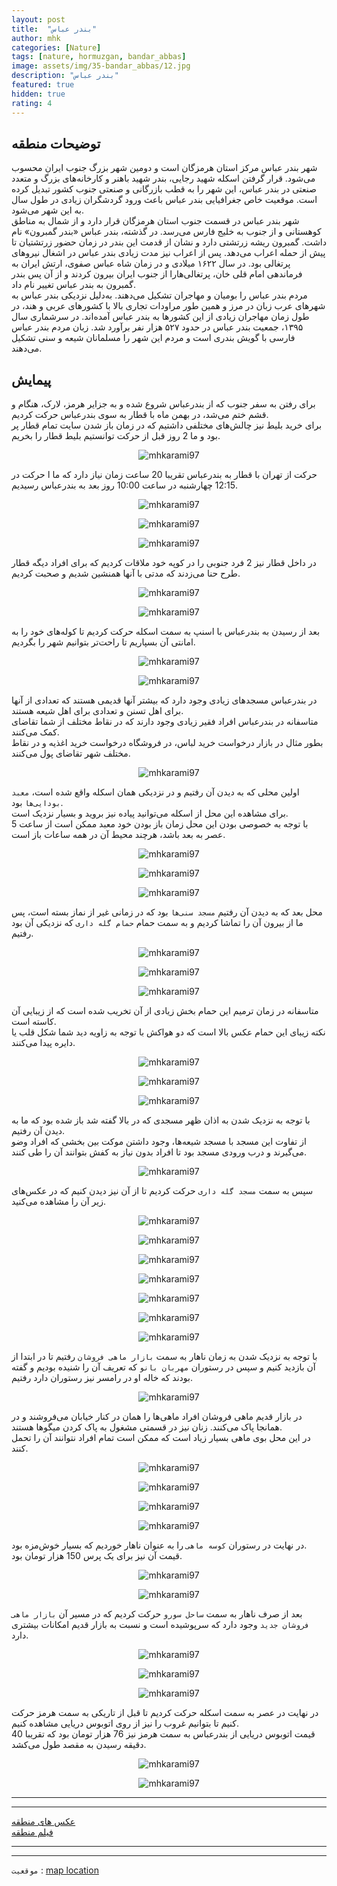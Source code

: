 ```yaml
---
layout: post
title:  "بندر عباس"
author: mhk
categories: [Nature]
tags: [nature, hormuzgan, bandar_abbas]
image: assets/img/35-bandar_abbas/12.jpg
description: "بندر عباس"
featured: true
hidden: true
rating: 4
---
```


## توضیحات منطقه
شهر بندر عباس مرکز استان هرمزگان است و دومین شهر بزرگ جنوب ایران محسوب می‌شود. قرار گرفتن اسکله شهید رجایی، بندر شهید باهنر و کارخانه‌های بزرگ و متعدد صنعتی در بندر عباس، این شهر را به قطب بازرگانی و صنعتی جنوب کشور تبدیل کرده است. موقعیت خاص جغرافیایی بندر عباس باعث ورود گردشگران زیادی در طول سال به این شهر می‌شود.  
شهر بندر عباس در قسمت جنوب استان هرمزگان قرار دارد و از شمال به مناطق کوهستانی و از جنوب به خلیج فارس می‌رسد. در گذشته، بندر عباس «بندر گمبرون» نام داشت. گمبرون ریشه زرتشتی دارد و نشان از قدمت این بندر در زمان حضور زرتشتیان تا پیش از حمله اعراب می‌دهد. پس از اعراب نیز مدت زیادی بندر عباس در اشغال نیروهای پرتغالی بود. در سال ۱۶۲۲ میلادی و در زمان شاه عباس صفوی، ارتش ایران به فرماندهی امام قلی خان، پرتغالی‌هارا از جنوب ایران بیرون کردند و از آن پس بندر گمبرون به بندر عباس تغییر نام داد.  
مردم بندر عباس را بومیان و مهاجران تشکیل می‌دهند. به‌دلیل نزدیکی بندر عباس به شهرهای عرب زبان در مرز و همین طور مراودات تجاری بالا با کشورهای عربی و هند، در طول زمان مهاجران زیادی از این کشورها به بندر عباس آمده‌اند. در سرشماری سال ۱۳۹۵، جمعیت بندر عباس در حدود ۵۲۷ هزار نفر برآورد شد. زبان مردم بندر عباس فارسی با گویش بندری است و مردم این شهر را مسلمانان شیعه و سنی تشکیل می‌دهند.  

## پیمایش
برای رفتن به سفر جنوب که از بندرعباس شروع شده و به جزایر هرمز، لارک، هنگام و قشم ختم می‌شد، در بهمن ماه با قطار به سوی بندرعباس حرکت کردیم.  
برای خرید بلیط نیز چالش‌های مختلفی داشتیم که در زمان باز شدن سایت تمام قطار پر بود و ما 2 روز قبل از حرکت توانستیم بلیط قطار را بخریم.  

<p align="center">
  <img src="/assets/img/35-bandar_abbas/01.jpg" alt="mhkarami97" />
</p>

حرکت از تهران با قطار به بندرعباس تقریبا 20 ساعت زمان نیاز دارد که ما ا حرکت در 12:15 چهارشنبه در ساعت 10:00 روز بعد به بندرعباس رسیدیم.  

<p align="center">
  <img src="/assets/img/35-bandar_abbas/02.jpg" alt="mhkarami97" />
</p>

<p align="center">
  <img src="/assets/img/35-bandar_abbas/03.jpg" alt="mhkarami97" />
</p>

<p align="center">
  <img src="/assets/img/35-bandar_abbas/04.jpg" alt="mhkarami97" />
</p>

در داخل قطار نیز 2 فرد جنوبی را در کوپه خود ملاقات کردیم که برای افراد دیگه قطار طرح حنا می‌زدند که مدتی با آنها همنشین شدیم و صحبت کردیم.  

<p align="center">
  <img src="/assets/img/35-bandar_abbas/05.jpg" alt="mhkarami97" />
</p>

<p align="center">
  <img src="/assets/img/35-bandar_abbas/06.jpg" alt="mhkarami97" />
</p>

بعد از رسیدن به بندرعباس با اسنپ به سمت اسکله حرکت کردیم تا کوله‌های خود را به امانتی آن بسپاریم تا راحت‌تر بتوانیم شهر را بگردیم.  

<p align="center">
  <img src="/assets/img/35-bandar_abbas/07.jpg" alt="mhkarami97" />
</p>

<p align="center">
  <img src="/assets/img/35-bandar_abbas/08.jpg" alt="mhkarami97" />
</p>

در بندرعباس مسجدهای زیادی وجود دارد که بیشتر آنها قدیمی هستند که تعدادی از آنها برای اهل تسنن و تعدادی برای اهل شیعه هستند.  
متاسفانه در بندرعباس افراد فقیر زیادی وجود دارند که در نقاط مختلف از شما تقاضای کمک می‌کنند.  
بطور مثال در بازار درخواست خرید لباس، در فروشگاه درخواست خرید اغذیه و در نقاط مختلف شهر تقاضای پول می‌کنند.  

<p align="center">
  <img src="/assets/img/35-bandar_abbas/09.jpg" alt="mhkarami97" />
</p>

اولین محلی که به دیدن آن رفتیم و در نزدیکی همان اسکله واقع شده است، `معبد بودایی‌ها` بود.  
برای مشاهده این محل از اسکله می‌توانید پیاده نیز بروید و بسیار نزدیک است.  
با توجه به خصوصی بودن این محل زمان باز بودن خود معبد ممکن است از ساعت 5 عصر به بعد باشد، هرچند محیط آن در همه ساعات باز است.  

<p align="center">
  <img src="/assets/img/35-bandar_abbas/10.jpg" alt="mhkarami97" />
</p>

<p align="center">
  <img src="/assets/img/35-bandar_abbas/11.jpg" alt="mhkarami97" />
</p>

<p align="center">
  <img src="/assets/img/35-bandar_abbas/12.jpg" alt="mhkarami97" />
</p>

محل بعد که به دیدن آن رفتیم `مسجد سنی‌ها` بود که در زمانی غیر از نماز بسته است، پس ما از بیرون آن را تماشا کردیم و به سمت حمام `حمام گله داری` که نزدیکی آن بود رفتیم.  

<p align="center">
  <img src="/assets/img/35-bandar_abbas/13.jpg" alt="mhkarami97" />
</p>

<p align="center">
  <img src="/assets/img/35-bandar_abbas/14.jpg" alt="mhkarami97" />
</p>

<p align="center">
  <img src="/assets/img/35-bandar_abbas/15.jpg" alt="mhkarami97" />
</p>

متاسفانه در زمان ترمیم این حمام بخش زیادی از آن تخریب شده است که از زیبایی آن کاسته است.  
نکته زیبای این حمام عکس بالا است که دو هواکش با توجه به زاویه دید شما شکل قلب یا دایره پیدا می‌کنند.  

<p align="center">
  <img src="/assets/img/35-bandar_abbas/16.jpg" alt="mhkarami97" />
</p>

<p align="center">
  <img src="/assets/img/35-bandar_abbas/17.jpg" alt="mhkarami97" />
</p>

<p align="center">
  <img src="/assets/img/35-bandar_abbas/18.jpg" alt="mhkarami97" />
</p>

با توجه به نزدیک شدن به اذان ظهر مسجدی که در بالا گفته شد باز شده بود که ما به دیدن آن رفتیم.  
از تفاوت این مسجد با مسجد شیعه‌ها، وجود داشتن موکت بین بخشی که افراد وضو می‌گیرند و درب ورودی مسجد بود تا افراد بدون نیاز به کفش بتوانند آن را طی کنند.  

<p align="center">
  <img src="/assets/img/35-bandar_abbas/19.jpg" alt="mhkarami97" />
</p>

سپس به سمت `مسجد گله داری` حرکت کردیم تا از آن نیز دیدن کنیم که در عکس‌های زیر آن را مشاهده می‌کنید.  

<p align="center">
  <img src="/assets/img/35-bandar_abbas/20.jpg" alt="mhkarami97" />
</p>

<p align="center">
  <img src="/assets/img/35-bandar_abbas/21.jpg" alt="mhkarami97" />
</p>

<p align="center">
  <img src="/assets/img/35-bandar_abbas/22.jpg" alt="mhkarami97" />
</p>

<p align="center">
  <img src="/assets/img/35-bandar_abbas/23.jpg" alt="mhkarami97" />
</p>

<p align="center">
  <img src="/assets/img/35-bandar_abbas/24.jpg" alt="mhkarami97" />
</p>

<p align="center">
  <img src="/assets/img/35-bandar_abbas/25.jpg" alt="mhkarami97" />
</p>

<p align="center">
  <img src="/assets/img/35-bandar_abbas/26.jpg" alt="mhkarami97" />
</p>

با توجه به نزدیک شدن به زمان ناهار به سمت `بازار ماهی فروشان` رفتیم تا در ابتدا از آن بازدید کنیم و سپس در رستوران `مهربان بانو` که تعریف آن را شنیده بودیم و گفته بودند که خاله او در رامسر نیز رستوران دارد رفتیم.  

<p align="center">
  <img src="/assets/img/35-bandar_abbas/27.jpg" alt="mhkarami97" />
</p>

در بازار قدیم ماهی فروشان افراد ماهی‌ها را همان در کنار خیابان می‌فروشند و در همانجا پاک می‌کنند. زنان نیز در قسمتی مشغول به پاک کردن میگوها هستند.  
در این محل بوی ماهی بسیار زیاد است که ممکن است تمام افراد نتوانند آن را تحمل کنند.  

<p align="center">
  <img src="/assets/img/35-bandar_abbas/28.jpg" alt="mhkarami97" />
</p>

<p align="center">
  <img src="/assets/img/35-bandar_abbas/29.jpg" alt="mhkarami97" />
</p>

<p align="center">
  <img src="/assets/img/35-bandar_abbas/30.jpg" alt="mhkarami97" />
</p>

<p align="center">
  <img src="/assets/img/35-bandar_abbas/31.jpg" alt="mhkarami97" />
</p>

در نهایت در رستوران `کوسه ماهی` را به عنوان ناهار خوردیم که بسیار خوش‌مزه بود.  
قیمت آن نیز برای یک پرس 150 هزار تومان بود.  

<p align="center">
  <img src="/assets/img/35-bandar_abbas/32.jpg" alt="mhkarami97" />
</p>

<p align="center">
  <img src="/assets/img/35-bandar_abbas/33.jpg" alt="mhkarami97" />
</p>

بعد از صرف ناهار به سمت `ساحل سورو` حرکت کردیم که در مسیر آن `بازار ماهی فروشان جدید` وجود دارد که سرپوشیده است و نسبت به بازار قدیم امکانات بیشتری دارد.  

<p align="center">
  <img src="/assets/img/35-bandar_abbas/34.jpg" alt="mhkarami97" />
</p>

<p align="center">
  <img src="/assets/img/35-bandar_abbas/35.jpg" alt="mhkarami97" />
</p>

<p align="center">
  <img src="/assets/img/35-bandar_abbas/36.jpg" alt="mhkarami97" />
</p>

در نهایت در عصر به سمت اسکله حرکت کردیم تا قبل از تاریکی به سمت هرمز حرکت کنیم تا بتوانیم غروب را نیز از روی اتوبوس دریایی مشاهده کنیم.  
قیمت اتوبوس دریایی از بندرعباس به سمت هرمز نیز 76 هزار تومان بود که تقریبا 40 دقیقه رسیدن به مقصد طول می‌کشد.  

<p align="center">
  <img src="/assets/img/35-bandar_abbas/37.jpg" alt="mhkarami97" />
</p>

<p align="center">
  <img src="/assets/img/35-bandar_abbas/38.jpg" alt="mhkarami97" />
</p>

---
---

[عکس های منطقه](https://www.instagram.com/p/CaFMqM3sP7x/)  
[فیلم منطقه](https://www.instagram.com/p/CaL8xxQjVo6/)  

---
---

`موقعیت` : [map location](https://www.google.com/maps/place/Bandar+Abbas,+Hormozgan+Province/data=!4m2!3m1!1s0x3ef9d4119f611bfb:0x85c1a67fb6c37545?sa=X&ved=2ahUKEwiblIPnkov2AhURwKQKHQsuB0oQ8gF6BAguEAE)  